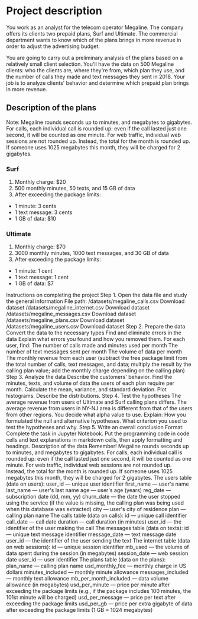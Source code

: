 <h1>Project description</h1>
You work as an analyst for the telecom operator Megaline. The company offers its clients two prepaid plans, Surf and Ultimate. The commercial department wants to know which of the plans brings in more revenue in order to adjust the advertising budget.

You are going to carry out a preliminary analysis of the plans based on a relatively small client selection. You'll have the data on 500 Megaline clients: who the clients are, where they're from, which plan they use, and the number of calls they made and text messages they sent in 2018. Your job is to analyze clients' behavior and determine which prepaid plan brings in more revenue.

<h2>Description of the plans</h2>
Note: Megaline rounds seconds up to minutes, and megabytes to gigabytes. For calls, each individual call is rounded up: even if the call lasted just one second, it will be counted as one minute. For web traffic, individual web sessions are not rounded up. Instead, the total for the month is rounded up. If someone uses 1025 megabytes this month, they will be charged for 2 gigabytes.
<h3>Surf</h3>
<ol><li>Monthly charge: $20</li>
<li>500 monthly minutes, 50 texts, and 15 GB of data</li>
<li>After exceeding the package limits:</li></ol>
<ul><li>1 minute: 3 cents</li>
<li>1 text message: 3 cents</li>
<li>1 GB of data: $10</il></ul>
<h3>Ultimate</h3>
<ol><li>Monthly charge: $70</li>
<li>3000 monthly minutes, 1000 text messages, and 30 GB of data</il>
<li>After exceeding the package limits:</li></ol>
<ul><li>1 minute: 1 cent</li>
<li>1 text message: 1 cent</li>
<li>1 GB of data: $7</li></ul>
Instructions on completing the project
Step 1. Open the data file and study the general information
File path:
/datasets/megaline_calls.csv Download dataset
/datasets/megaline_internet.csv Download dataset
/datasets/megaline_messages.csv Download dataset
/datasets/megaline_plans.csv Download dataset
/datasets/megaline_users.csv Download dataset
Step 2. Prepare the data
Convert the data to the necessary types
Find and eliminate errors in the data
Explain what errors you found and how you removed them.
For each user, find:
The number of calls made and minutes used per month
The number of text messages sent per month
The volume of data per month
The monthly revenue from each user (subtract the free package limit from the total number of calls, text messages, and data; multiply the result by the calling plan value; add the monthly charge depending on the calling plan)
Step 3. Analyze the data
Describe the customers' behavior. Find the minutes, texts, and volume of data the users of each plan require per month. Calculate the mean, variance, and standard deviation. Plot histograms. Describe the distributions.
Step 4. Test the hypotheses
The average revenue from users of Ultimate and Surf calling plans differs.
The average revenue from users in NY-NJ area is different from that of the users from other regions.
You decide what alpha value to use.
Explain:
How you formulated the null and alternative hypotheses.
What criterion you used to test the hypotheses and why.
Step 5. Write an overall conclusion
Format: Complete the task in Jupyter Notebook. Put the programming code in code cells and text explanations in markdown cells, then apply formatting and headings.
Description of the data
Remember! Megaline rounds seconds up to minutes, and megabytes to gigabytes. For calls, each individual call is rounded up: even if the call lasted just one second, it will be counted as one minute. For web traffic, individual web sessions are not rounded up. Instead, the total for the month is rounded up. If someone uses 1025 megabytes this month, they will be charged for 2 gigabytes.
The users table (data on users):
user_id — unique user identifier
first_name — user's name
last_name — user's last name
age — user's age (years)
reg_date — subscription date (dd, mm, yy)
churn_date — the date the user stopped using the service (if the value is missing, the calling plan was being used when this database was extracted)
city — user's city of residence
plan — calling plan name
The calls table (data on calls):
id — unique call identifier
call_date — call date
duration — call duration (in minutes)
user_id — the identifier of the user making the call
The messages table (data on texts):
id — unique text message identifier
message_date — text message date
user_id — the identifier of the user sending the text
The internet table (data on web sessions):
id — unique session identifier
mb_used — the volume of data spent during the session (in megabytes)
session_date — web session date
user_id — user identifier
The plans table (data on the plans):
plan_name — calling plan name
usd_monthly_fee — monthly charge in US dollars
minutes_included — monthly minute allowance
messages_included — monthly text allowance
mb_per_month_included — data volume allowance (in megabytes)
usd_per_minute — price per minute after exceeding the package limits (e.g., if the package includes 100 minutes, the 101st minute will be charged)
usd_per_message — price per text after exceeding the package limits
usd_per_gb — price per extra gigabyte of data after exceeding the package limits (1 GB = 1024 megabytes)
